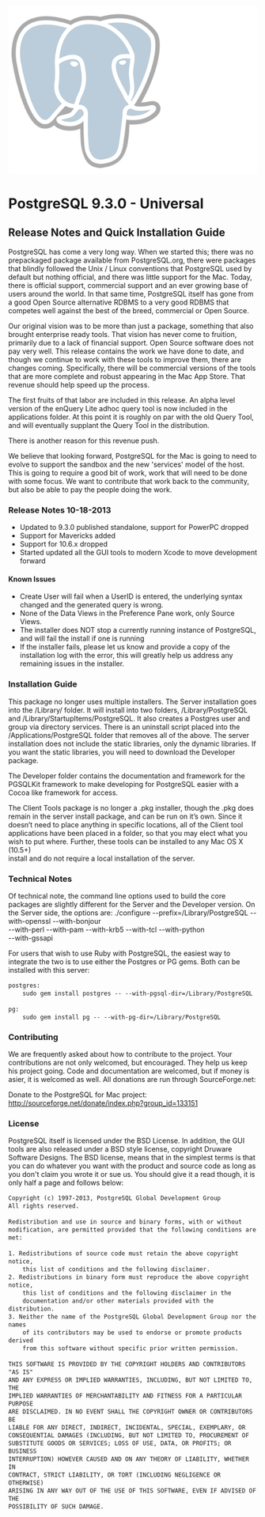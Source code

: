 ![](./background.tif)

# PostgreSQL 9.3.0 - Universal

## Release Notes and Quick Installation Guide

PostgreSQL has come a very long way. When we started this; there was no 
prepackaged package available from PostgreSQL.org, there were packages that blindly followed the Unix / Linux conventions that PostgreSQL used by default but nothing official, and there was little support for the Mac. Today, there is official support, commercial support and an ever growing base of users around the world. In that same time, PostgreSQL itself has gone from a good Open Source alternative RDBMS to a very good RDBMS that competes well against the best of the breed, commercial or Open Source.

Our original vision was to be more than just a package, something that also 
brought enterprise ready tools. That vision has never come to fruition, primarily due to a lack of financial support. Open Source software does not pay very well. This release contains the work we have done to date, and though we continue to work with these tools to improve them, there are changes coming. Specifically, there will be commercial versions of the tools that are more complete and robust appearing in the Mac App Store. That revenue should help speed up the process.

The first fruits of that labor are included in this release.  An alpha level version of the enQuery Lite adhoc query tool is now included in the applications folder.  At this point it is roughly on par with the old Query Tool, and will eventually supplant the Query Tool in the distribution. 

There is another reason for this revenue push.

We believe that looking forward, PostgreSQL for the Mac is going to need to evolve to support the sandbox and the new 'services' model of the host. This is going to require a good bit of work, work that will need to be done with some focus. We want to contribute that work back to the community, but also be able to pay the people doing the work.

### Release Notes 10-18-2013

* Updated to 9.3.0 published standalone, support for PowerPC dropped
* Support for Mavericks added
* Support for 10.6.x dropped
* Started updated all the GUI tools to modern Xcode to move development forward

#### Known Issues

* Create User will fail when a UserID is entered, the underlying syntax changed 
	and the generated query is wrong.
* None of the Data Views in the Preference Pane work, only Source Views.
* The installer does NOT stop a currently running instance of PostgreSQL, and 
	will fail the install if one is running
* If the installer fails, please let us know and provide a copy of the 
	installation log with the error, this will greatly help us address any 
	remaining issues in the installer.
	
### Installation Guide

This package no longer uses multiple installers.  The Server installation goes into the /Library/ folder.  It will install into two folders, /Library/PostgreSQL and /Library/StartupItems/PostgreSQL.  It also creates a Postgres user and group via directory services.  There is an uninstall script placed into the /Applications/PostgreSQL folder that removes all of the above.  The server installation does not include the static libraries, only the dynamic libraries. If you want the static libraries, you will need to download the Developer package.


The Developer folder contains the documentation and framework for the PGSQLKit framework to make developing for PostgreSQL easier with a Cocoa like framework 
for access.


The Client Tools package is no longer a .pkg installer, though the .pkg does 
remain in the server install package, and can be run on it’s own.  Since it 
doesn’t need to place anything in specific locations, all of the Client tool 
applications have been placed in a folder, so that you may elect what you wish 
to put where.  Further, these tools can be installed to any Mac OS X (10.5+)  
install and do not require a local installation of the server.


### Technical Notes
Of technical note, the command line options used to build the core packages are slightly different for the Server and the Developer version.  On the Server 
side, the options are:
	./configure --prefix=/Library/PostgreSQL --with-openssl --with-bonjour \
		--with-perl --with-pam --with-krb5 --with-tcl --with-python \
		--with-gssapi

For users that wish to use Ruby with PostgreSQL, the easiest way to integrate the two is to use either the Postgres or PG gems.  Both can be installed with this server:

	postgres:
		sudo gem install postgres -- --with-pgsql-dir=/Library/PostgreSQL
		
	pg:
		sudo gem install pg -- --with-pg-dir=/Library/PostgreSQL


### Contributing

We are frequently asked about how to contribute to the project.  Your contributions are not only welcomed, but encouraged.  They help us keep his 
project going.  Code and documentation are welcomed, but if money is asier, it is welcomed as well.  All donations are run through SourceForge.net:

Donate to the PostgreSQL for Mac project: 
<http://sourceforge.net/donate/index.php?group_id=133151>

### License

PostgreSQL itself is licensed under the BSD License.  In addition, the GUI 
tools are also released under a BSD style license, copyright Druware 
Software Designs.  The BSD license, means that in the simplest terms is 
that  you can do whatever you want with the product and source code as long 
as you don't claim you wrote it or sue us. You should give it a read though,
it is only half a page and follows below:
	
	Copyright (c) 1997-2013, PostgreSQL Global Development Group
	All rights reserved.

	Redistribution and use in source and binary forms, with or without 
	modification, are permitted provided that the following conditions are met:

	1. Redistributions of source code must retain the above copyright notice, 
		this list of conditions and the following disclaimer. 
	2. Redistributions in binary form must reproduce the above copyright notice, 
		this list of conditions and the following disclaimer in the 
		documentation and/or other materials provided with the distribution. 
	3. Neither the name of the PostgreSQL Global Development Group nor the names
		of its contributors may be used to endorse or promote products derived 
		from this software without specific prior written permission.

	THIS SOFTWARE IS PROVIDED BY THE COPYRIGHT HOLDERS AND CONTRIBUTORS "AS IS" 
	AND ANY EXPRESS OR IMPLIED WARRANTIES, INCLUDING, BUT NOT LIMITED TO, THE 
	IMPLIED WARRANTIES OF MERCHANTABILITY AND FITNESS FOR A PARTICULAR PURPOSE 
	ARE DISCLAIMED. IN NO EVENT SHALL THE COPYRIGHT OWNER OR CONTRIBUTORS BE 
	LIABLE FOR ANY DIRECT, INDIRECT, INCIDENTAL, SPECIAL, EXEMPLARY, OR 
	CONSEQUENTIAL DAMAGES (INCLUDING, BUT NOT LIMITED TO, PROCUREMENT OF 
	SUBSTITUTE GOODS OR SERVICES; LOSS OF USE, DATA, OR PROFITS; OR BUSINESS 
	INTERRUPTION) HOWEVER CAUSED AND ON ANY THEORY OF LIABILITY, WHETHER IN 
	CONTRACT, STRICT LIABILITY, OR TORT (INCLUDING NEGLIGENCE OR OTHERWISE) 
	ARISING IN ANY WAY OUT OF THE USE OF THIS SOFTWARE, EVEN IF ADVISED OF THE 
	POSSIBILITY OF SUCH DAMAGE.

